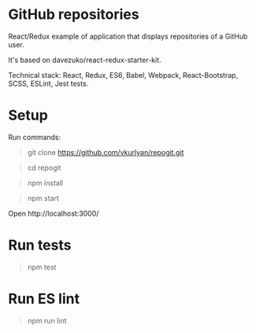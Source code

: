 # GitHub repositories

React/Redux example of application that displays repositories of a GitHub user.

It's based on davezuko/react-redux-starter-kit.

Technical stack: React, Redux, ES6, Babel, Webpack, React-Bootstrap, SCSS, ESLint, Jest tests.

# Setup

Run commands:

> git clone https://github.com/vkurlyan/repogit.git

> cd repogit

> npm install

> npm start

Open http://localhost:3000/

# Run tests

> npm test

# Run ES lint

> npm run lint
